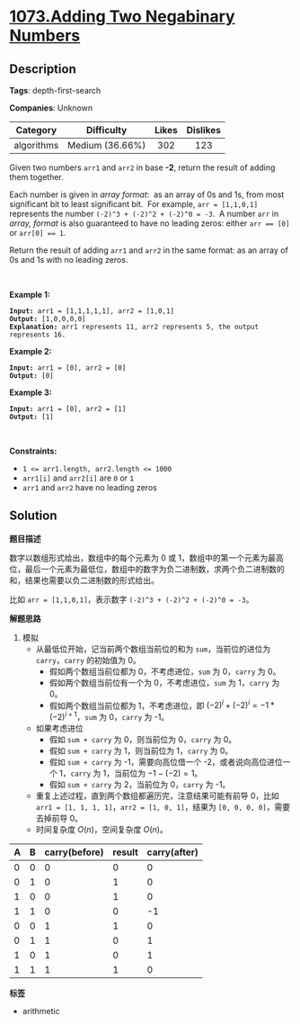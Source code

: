 # [1073.Adding Two Negabinary Numbers](https://leetcode.com/problems/adding-two-negabinary-numbers/description/)

## Description

**Tags**: depth-first-search

**Companies**: Unknown

|  Category  |   Difficulty    | Likes | Dislikes |
| :--------: | :-------------: | :---: | :------: |
| algorithms | Medium (36.66%) |  302  |   123    |

<p>Given two numbers <code>arr1</code> and <code>arr2</code> in base <strong>-2</strong>, return the result of adding them together.</p>
<p>Each number is given in <em>array format</em>:&nbsp; as an array of 0s and 1s, from most significant bit to least significant bit.&nbsp; For example, <code>arr = [1,1,0,1]</code> represents the number <code>(-2)^3&nbsp;+ (-2)^2 + (-2)^0 = -3</code>.&nbsp; A number <code>arr</code> in <em>array, format</em> is also guaranteed to have no leading zeros: either&nbsp;<code>arr == [0]</code> or <code>arr[0] == 1</code>.</p>
<p>Return the result of adding <code>arr1</code> and <code>arr2</code> in the same format: as an array of 0s and 1s with no leading zeros.</p>
<p>&nbsp;</p>
<p><strong class="example">Example 1:</strong></p>
<pre><code><strong>Input:</strong> arr1 = [1,1,1,1,1], arr2 = [1,0,1]
<strong>Output:</strong> [1,0,0,0,0]
<strong>Explanation: </strong>arr1 represents 11, arr2 represents 5, the output represents 16.</code></pre>
<p><strong class="example">Example 2:</strong></p>
<pre><code><strong>Input:</strong> arr1 = [0], arr2 = [0]
<strong>Output:</strong> [0]</code></pre>
<p><strong class="example">Example 3:</strong></p>
<pre><code><strong>Input:</strong> arr1 = [0], arr2 = [1]
<strong>Output:</strong> [1]</code></pre>
<p>&nbsp;</p>
<p><strong>Constraints:</strong></p>
<ul>
  <li><code>1 &lt;= arr1.length,&nbsp;arr2.length &lt;= 1000</code></li>
  <li><code>arr1[i]</code>&nbsp;and <code>arr2[i]</code> are&nbsp;<code>0</code> or <code>1</code></li>
  <li><code>arr1</code> and <code>arr2</code> have no leading zeros</li>
</ul>

## Solution

**题目描述**

数字以数组形式给出，数组中的每个元素为 0 或 1，数组中的第一个元素为最高位，最后一个元素为最低位，数组中的数字为负二进制数，求两个负二进制数的和，结果也需要以负二进制数的形式给出。

比如 `arr = [1,1,0,1]`，表示数字 `(-2)^3 + (-2)^2 + (-2)^0 = -3`。

**解题思路**

1. 模拟
   - 从最低位开始，记当前两个数组当前位的和为 `sum`，当前位的进位为 `carry`，`carry` 的初始值为 0。
     - 假如两个数组当前位都为 0，不考虑进位，`sum` 为 0，`carry` 为 0。
     - 假如两个数组当前位有一个为 0，不考虑进位，`sum` 为 1，`carry` 为 0。
     - 假如两个数组当前位都为 1，不考虑进位，即 $(-2)^i + (-2)^i = -1 * (-2)^{i+1}$，`sum` 为 0，`carry` 为 -1。
   - 如果考虑进位
     - 假如 `sum + carry` 为 0，则当前位为 0，`carry` 为 0。
     - 假如 `sum + carry` 为 1，则当前位为 1，`carry` 为 0。
     - 假如 `sum + carry` 为 -1，需要向高位借一个 -2，或者说向高位进位一个 1，`carry` 为 1，当前位为 $-1-(-2)=1$。
     - 假如 `sum + carry` 为 2，当前位为 0，`carry` 为 -1。
   - 重复上述过程，直到两个数组都遍历完，注意结果可能有前导 0，比如 `arr1 = [1, 1, 1, 1]`，`arr2 = [1, 0, 1]`，结果为 `[0, 0, 0, 0]`，需要去掉前导 0。
   - 时间复杂度 $O(n)$，空间复杂度 $O(n)$。

| A   | B   | carry(before) | result | carry(after) |
| --- | --- | ------------- | ------ | ------------ |
| 0   | 0   | 0             | 0      | 0            |
| 0   | 1   | 0             | 1      | 0            |
| 1   | 0   | 0             | 1      | 0            |
| 1   | 1   | 0             | 0      | -1           |
| 0   | 0   | 1             | 1      | 0            |
| 0   | 1   | 1             | 0      | 1            |
| 1   | 0   | 1             | 0      | 1            |
| 1   | 1   | 1             | 1      | 0            |

**标签**

- arithmetic
